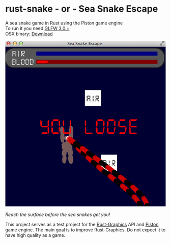 rust-snake - or - Sea Snake Escape
==========

A sea snake game in Rust using the Piston game engine  
To run it you need <a href="http://www.glfw.org/" target="_blank">GLFW 3.0.+</a>  
OSX binary: <a href="http://www.cutoutpro.com/sea-snake-osx.zip" target="_blank">Download</a>  

![alt tag](https://raw.githubusercontent.com/bvssvni/rust-snake/master/sea-snake.png)

*Reach the surface before the sea snakes get you!*

This project serves as a test project for the [Rust-Graphics](https://github.com/bvssvni/rust-graphics) API and [Piston](https://github.com/bvssvni/piston) game engine. The main goal is to improve Rust-Graphics. Do not expect it to have high quality as a game.
